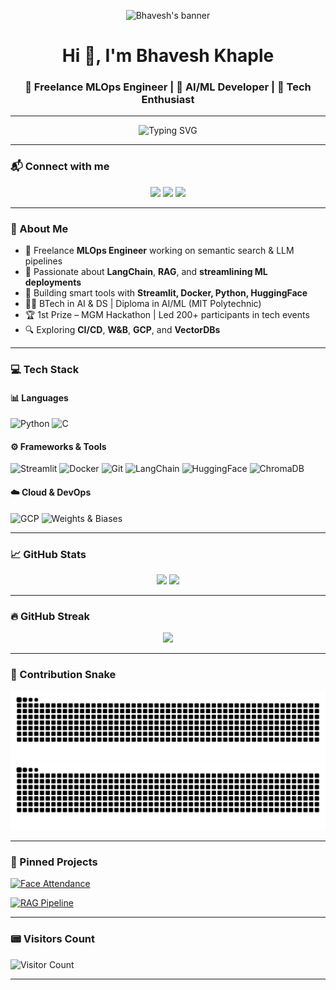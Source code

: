 <!-- Banner (Upload your banner or use a link below) -->
<p align="center">
  <img src="https://raw.githubusercontent.com/BhaveshKhaple/BhaveshKhaple/main/assets/banner.png" alt="Bhavesh's banner" />
</p>

<h1 align="center">Hi 👋, I'm Bhavesh Khaple</h1>

<h3 align="center">🚀 Freelance MLOps Engineer | 🤖 AI/ML Developer | 🧠 Tech Enthusiast</h3>

---

<p align="center">
  <img src="https://readme-typing-svg.demolab.com?font=Fira+Code&size=20&pause=1000&color=00C1FF&center=true&vCenter=true&width=435&lines=Building+RAG+Pipelines+%F0%9F%94%A5;Deploying+LLM+Assistants+%E2%9C%8C%EF%B8%8F;Optimizing+MLOps+Workflows+%E2%9C%A8" alt="Typing SVG" />
</p>

---

### 📬 Connect with me

<p align="center">
  <a href="mailto:bhaveshkhaple@gmail.com"><img src="https://img.shields.io/badge/Gmail-D14836?style=for-the-badge&logo=gmail&logoColor=white" /></a>
  <a href="https://linkedin.com/in/bhavesh-khaple-348063268"><img src="https://img.shields.io/badge/LinkedIn-blue?style=for-the-badge&logo=linkedin&logoColor=white" /></a>
  <a href="https://github.com/BhaveshKhaple"><img src="https://img.shields.io/badge/GitHub-100000?style=for-the-badge&logo=github&logoColor=white" /></a>
</p>

---

### 🧠 About Me

- 💼 Freelance **MLOps Engineer** working on semantic search & LLM pipelines
- 🧠 Passionate about **LangChain**, **RAG**, and **streamlining ML deployments**
- 🧪 Building smart tools with **Streamlit, Docker, Python, HuggingFace**
- 🧑‍🎓 BTech in AI & DS | Diploma in AI/ML (MIT Polytechnic)
- 🏆 1st Prize – MGM Hackathon | Led 200+ participants in tech events
- 🔍 Exploring **CI/CD**, **W&B**, **GCP**, and **VectorDBs**

---

### 💻 Tech Stack

#### 📊 Languages
![Python](https://img.shields.io/badge/-Python-05122A?style=flat&logo=python)
![C](https://img.shields.io/badge/-C-05122A?style=flat&logo=c)

#### ⚙️ Frameworks & Tools
![Streamlit](https://img.shields.io/badge/Streamlit-FF4B4B?style=flat&logo=streamlit&logoColor=white)
![Docker](https://img.shields.io/badge/Docker-2496ED?style=flat&logo=docker&logoColor=white)
![Git](https://img.shields.io/badge/Git-F05032?style=flat&logo=git&logoColor=white)
![LangChain](https://img.shields.io/badge/LangChain-black?style=flat&logo=chainlink&logoColor=white)
![HuggingFace](https://img.shields.io/badge/HuggingFace-yellow?style=flat&logo=huggingface&logoColor=white)
![ChromaDB](https://img.shields.io/badge/ChromaDB-purple?style=flat)

#### ☁️ Cloud & DevOps
![GCP](https://img.shields.io/badge/Google%20Cloud-4285F4?style=flat&logo=google-cloud&logoColor=white)
![Weights & Biases](https://img.shields.io/badge/W%26B-black?style=flat&logo=weights-and-biases&logoColor=yellow)

---

### 📈 GitHub Stats

<p align="center">
  <img src="https://github-readme-stats.vercel.app/api?username=BhaveshKhaple&show_icons=true&theme=tokyonight" />
  <img src="https://github-readme-stats.vercel.app/api/top-langs/?username=BhaveshKhaple&layout=compact&theme=tokyonight" />
</p>

---

### 🔥 GitHub Streak

<p align="center">
  <img src="https://github-readme-streak-stats.herokuapp.com?user=BhaveshKhaple&theme=tokyonight" />
</p>

---

### 🐍 Contribution Snake

![GitHub Snake Light](https://raw.githubusercontent.com/BhaveshKhaple/BhaveshKhaple/output/github-contribution-grid-snake.svg#gh-light-mode-only)
![GitHub Snake Dark](https://raw.githubusercontent.com/BhaveshKhaple/BhaveshKhaple/output/github-contribution-grid-snake-dark.svg#gh-dark-mode-only)

---

### 📌 Pinned Projects

[![Face Attendance](https://github-readme-stats.vercel.app/api/pin/?username=BhaveshKhaple&repo=face-attendance&theme=tokyonight)](https://github.com/BhaveshKhaple/face-attendance)

[![RAG Pipeline](https://github-readme-stats.vercel.app/api/pin/?username=BhaveshKhaple&repo=rag-pipeline&theme=tokyonight)](https://github.com/BhaveshKhaple/rag-pipeline)

---

### 📟 Visitors Count

![Visitor Count](https://komarev.com/ghpvc/?username=BhaveshKhaple&color=blue&style=flat)

---
